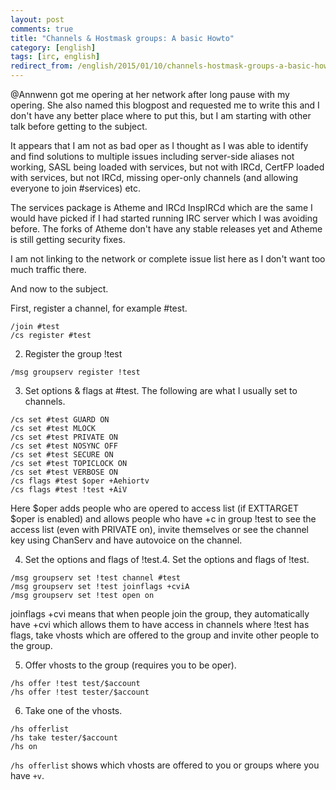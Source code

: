 ```yaml
---
layout: post
comments: true
title: "Channels & Hostmask groups: A basic Howto"
category: [english]
tags: [irc, english]
redirect_from: /english/2015/01/10/channels-hostmask-groups-a-basic-howto.html
---
```


@Annwenn got me opering at her network after long pause with my opering.
She also named this blogpost and requested me to write this and I don't
have any better place where to put this, but I am starting with other talk
before getting to the subject.

It appears that I am not as bad oper as I thought as I was able to identify
and find solutions to multiple issues including server-side aliases not
working, SASL being loaded with services, but not with IRCd, CertFP loaded
with services, but not IRCd, missing oper-only channels (and allowing
everyone to join #services) etc.

The services package is Atheme and IRCd InspIRCd which are the same I would
have picked if I had started running IRC server which I was avoiding
before. The forks of Atheme don't have any stable releases yet and Atheme
is still getting security fixes.

I am not linking to the network or complete issue list here as I don't want
too much traffic there.

And now to the subject.

First, register a channel, for example #test.

```
/join #test
/cs register #test
```

2. Register the group !test

```
/msg groupserv register !test
```

3. Set options & flags at #test. The following are what I usually set to
channels.

```
/cs set #test GUARD ON
/cs set #test MLOCK
/cs set #test PRIVATE ON
/cs set #test NOSYNC OFF
/cs set #test SECURE ON
/cs set #test TOPICLOCK ON
/cs set #test VERBOSE ON
/cs flags #test $oper +Aehiortv
/cs flags #test !test +AiV
```

Here $oper adds people who are opered to access list (if EXTTARGET $oper is
enabled) and allows people who have +c in group !test to see the access
list (even with PRIVATE on), invite themselves or see the channel key using
ChanServ and have autovoice on the channel.

4. Set the options and flags of !test.4. Set the options and flags of
!test.

```
/msg groupserv set !test channel #test
/msg groupserv set !test joinflags +cviA
/msg groupserv set !test open on
```

joinflags +cvi means that when people join the group, they automatically
have +cvi which allows them to have access in channels where !test has
flags, take vhosts which are offered to the group and invite other people
to the group.

5. Offer vhosts to the group (requires you to be oper).

```
/hs offer !test test/$account
/hs offer !test tester/$account
```

6. Take one of the vhosts.

```
/hs offerlist
/hs take tester/$account
/hs on
```

`/hs offerlist` shows which vhosts are offered to you or groups where you
have `+v`.
